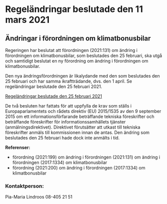 # Regeländringar beslutade den 11 mars 2021

## Ändringar i förordningen om klimatbonusbilar

Regeringen har beslutat att förordningen (2021:131\) om ändring i förordningen om klimatbonusbilar, som beslutades den 25 februari, ska utgå och samtidigt beslutat en ny förordning om ändring i förordningen om klimatbonusbilar.

Den nya ändringsförordningen är likalydande med den som beslutades den 25 februari och har samma ikraftträdande, dvs. den 1 april. Se regeländringar beslutade den 25 februari 2021\.

[Regeländringar beslutade den 25 februari 2021](/artiklar/2021/03/regelandringar-beslutade-den-25-februari-2021/ "Regeländringar beslutade den 25 februari 2021")

De två besluten har fattats för att uppfylla de krav som ställs i Europaparlamentets och rådets direktiv (EU) 2015/1535 av den 9 september 2015 om ett informationsförfarande beträffande tekniska föreskrifter och beträffande föreskrifter för informationssamhällets tjänster (anmälningsdirektivet). Direktivet förutsätter att utkast till tekniska föreskrifter anmäls till kommissionen innan de antas. Den ändring som beslutades den 25 februari hade dock inte anmälts i tid.

**Referenser:**

* förordning (2021:199\) om ändring i förordningen (2021:131\) om ändring i förordningen (2017:1334\) om klimatbonusbilar
* förordning (2021:200\) om ändring i förordningen (2017:1334\) om klimatbonusbilar

### Kontaktperson:

Pia\-Maria Lindroos 08\-405 21 51
